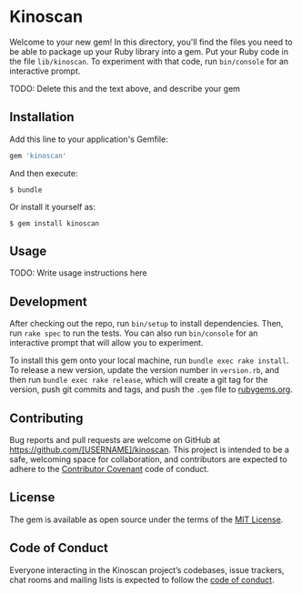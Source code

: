 # Kinoscan

Welcome to your new gem! In this directory, you'll find the files you need to be able to package up your Ruby library into a gem. Put your Ruby code in the file `lib/kinoscan`. To experiment with that code, run `bin/console` for an interactive prompt.

TODO: Delete this and the text above, and describe your gem

## Installation

Add this line to your application's Gemfile:

```ruby
gem 'kinoscan'
```

And then execute:

    $ bundle

Or install it yourself as:

    $ gem install kinoscan

## Usage

TODO: Write usage instructions here

## Development

After checking out the repo, run `bin/setup` to install dependencies. Then, run `rake spec` to run the tests. You can also run `bin/console` for an interactive prompt that will allow you to experiment.

To install this gem onto your local machine, run `bundle exec rake install`. To release a new version, update the version number in `version.rb`, and then run `bundle exec rake release`, which will create a git tag for the version, push git commits and tags, and push the `.gem` file to [rubygems.org](https://rubygems.org).

## Contributing

Bug reports and pull requests are welcome on GitHub at https://github.com/[USERNAME]/kinoscan. This project is intended to be a safe, welcoming space for collaboration, and contributors are expected to adhere to the [Contributor Covenant](http://contributor-covenant.org) code of conduct.

## License

The gem is available as open source under the terms of the [MIT License](https://opensource.org/licenses/MIT).

## Code of Conduct

Everyone interacting in the Kinoscan project’s codebases, issue trackers, chat rooms and mailing lists is expected to follow the [code of conduct](https://github.com/[USERNAME]/kinoscan/blob/master/CODE_OF_CONDUCT.md).

